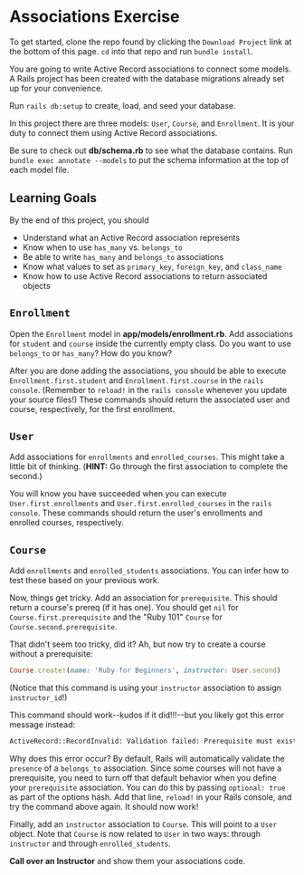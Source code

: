 # Associations Exercise

To get started, clone the repo found by clicking the `Download Project` link at
the bottom of this page. `cd` into that repo and run `bundle install`.

You are going to write Active Record associations to connect some models. A
Rails project has been created with the database migrations already set up for
your convenience.

Run `rails db:setup` to create, load, and seed your database.

In this project there are three models: `User`, `Course`, and `Enrollment`. It
is your duty to connect them using Active Record associations.

Be sure to check out __db/schema.rb__ to see what the database contains. Run
`bundle exec annotate --models` to put the schema information at the top of each
model file.

## Learning Goals

By the end of this project, you should

* Understand what an Active Record association represents
* Know when to use `has_many` vs. `belongs_to`
* Be able to write `has_many` and `belongs_to` associations
* Know what values to set as `primary_key`, `foreign_key`, and `class_name`
* Know how to use Active Record associations to return associated objects

## `Enrollment`

Open the `Enrollment` model in __app/models/enrollment.rb__. Add associations
for `student` and `course` inside the currently empty class. Do you want to use
`belongs_to` or `has_many`? How do you know?

After you are done adding the associations, you should be able to execute
`Enrollment.first.student` and `Enrollment.first.course` in the `rails console`.
(Remember to `reload!` in the `rails console` whenever you update your source
files!) These commands should return the associated user and course,
respectively, for the first enrollment.

## `User`

Add associations for `enrollments` and `enrolled_courses`. This might take a
little bit of thinking. (**HINT:** Go through the first association to complete
the second.)

You will know you have succeeded when you can execute `User.first.enrollments`
and `User.first.enrolled_courses` in the `rails console`. These commands should
return the user's enrollments and enrolled courses, respectively.

## `Course`

Add `enrollments` and `enrolled_students` associations. You can infer how to
test these based on your previous work.

Now, things get tricky. Add an association for `prerequisite`. This should
return a course's prereq (if it has one). You should get `nil` for
`Course.first.prerequisite` and the "Ruby 101" `Course` for
`Course.second.prerequisite`.

That didn't seem too tricky, did it? Ah, but now try to create a course without
a prerequisite:

```rb
Course.create!(name: 'Ruby for Beginners', instructor: User.second)
```

(Notice that this command is using your `instructor` association to assign
`instructor_id`!)

This command should work--kudos if it did!!!--but you likely got this error
message instead:

```sh
ActiveRecord::RecordInvalid: Validation failed: Prerequisite must exist
```

Why does this error occur? By default, Rails will automatically validate the
`presence` of a `belongs_to` association. Since some courses will not have a
prerequisite, you need to turn off that default behavior when you define your
`prerequisite` association. You can do this by passing `optional: true` as part
of the options hash. Add that line, `reload!` in your Rails console, and try the
command above again. It should now work!

Finally, add an `instructor` association to `Course`. This will point to a
`User` object. Note that `Course` is now related to `User` in two ways: through
`instructor` and through `enrolled_students`.

**Call over an Instructor** and show them your associations code.